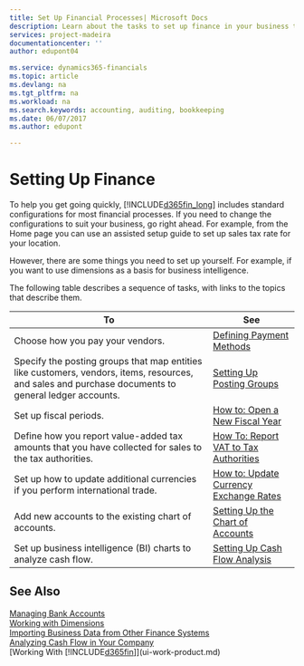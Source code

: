 ```yaml
---
title: Set Up Financial Processes| Microsoft Docs
description: Learn about the tasks to set up finance in your business to suit all your accounting, auditing, or bookkeeping needs.
services: project-madeira
documentationcenter: ''
author: edupont04

ms.service: dynamics365-financials
ms.topic: article
ms.devlang: na
ms.tgt_pltfrm: na
ms.workload: na
ms.search.keywords: accounting, auditing, bookkeeping
ms.date: 06/07/2017
ms.author: edupont

---
```

# Setting Up Finance
To help you get going quickly, [!INCLUDE[d365fin_long](includes/d365fin_long_md.md)] includes standard configurations for most financial processes. If you need to change the configurations to suit your business, go right ahead. For example, from the Home page you can use an assisted setup guide to set up sales tax rate for your location.  

However, there are some things you need to set up yourself. For example, if you want to use dimensions as a basis for business intelligence.  

The following table describes a sequence of tasks, with links to the topics that describe them.

| To | See |
| --- | --- |
| Choose how you pay your vendors. |[Defining Payment Methods](finance-payment-methods.md) |
| Specify the posting groups that map entities like customers, vendors, items, resources, and sales and purchase documents to general ledger accounts. |[Setting Up Posting Groups](finance-posting-groups.md)|
| Set up fiscal periods. |[How to: Open a New Fiscal Year](finance-how-open-new-fiscal-year.md) |
| Define how you report value-added tax amounts that you have collected for sales to the tax authorities. |[How To: Report VAT to Tax Authorities](finance-how-report-vat.md)|
| Set up how to update additional currencies if you perform international trade. |[How to: Update Currency Exchange Rates](finance-how-update-currencies.md) |
| Add new accounts to the existing chart of accounts. |[Setting Up the Chart of Accounts](finance-setup-chart-accounts.md) |
| Set up business intelligence (BI) charts to analyze cash flow. |[Setting Up Cash Flow Analysis](finance-setup-cash-flow-analyses.md) |

## See Also
[Managing Bank Accounts](bank-manage-bank-accounts.md)  
[Working with Dimensions](finance-dimensions.md)  
[Importing Business Data from Other Finance Systems](upload-data.md)  
[Analyzing Cash Flow in Your Company](finance-analyze-cash-flow.md)  
[Working With [!INCLUDE[d365fin](includes/d365fin_md.md)]](ui-work-product.md)  
